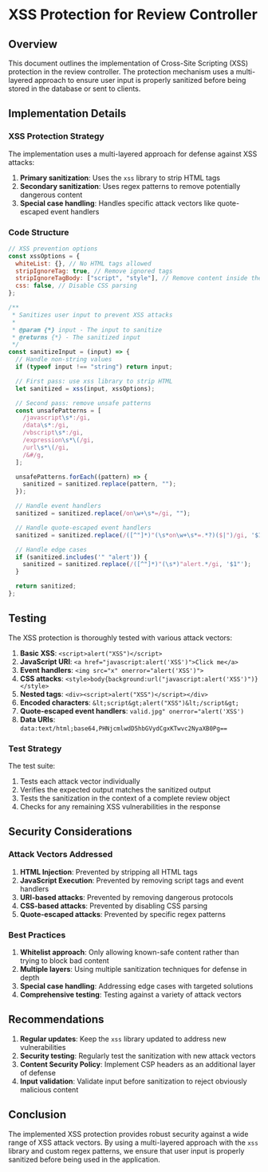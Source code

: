 # XSS Protection for Review Controller

## Overview

This document outlines the implementation of Cross-Site Scripting (XSS) protection in the review controller. The protection mechanism uses a multi-layered approach to ensure user input is properly sanitized before being stored in the database or sent to clients.

## Implementation Details

### XSS Protection Strategy

The implementation uses a multi-layered approach for defense against XSS attacks:

1. **Primary sanitization**: Uses the `xss` library to strip HTML tags
2. **Secondary sanitization**: Uses regex patterns to remove potentially dangerous content
3. **Special case handling**: Handles specific attack vectors like quote-escaped event handlers

### Code Structure

```javascript
// XSS prevention options
const xssOptions = {
  whiteList: {}, // No HTML tags allowed
  stripIgnoreTag: true, // Remove ignored tags
  stripIgnoreTagBody: ["script", "style"], // Remove content inside these tags
  css: false, // Disable CSS parsing
};

/**
 * Sanitizes user input to prevent XSS attacks
 *
 * @param {*} input - The input to sanitize
 * @returns {*} - The sanitized input
 */
const sanitizeInput = (input) => {
  // Handle non-string values
  if (typeof input !== "string") return input;

  // First pass: use xss library to strip HTML
  let sanitized = xss(input, xssOptions);

  // Second pass: remove unsafe patterns
  const unsafePatterns = [
    /javascript\s*:/gi,
    /data\s*:/gi,
    /vbscript\s*:/gi,
    /expression\s*\(/gi,
    /url\s*\(/gi,
    /&#/g,
  ];

  unsafePatterns.forEach((pattern) => {
    sanitized = sanitized.replace(pattern, "");
  });

  // Handle event handlers
  sanitized = sanitized.replace(/on\w+\s*=/gi, "");

  // Handle quote-escaped event handlers
  sanitized = sanitized.replace(/([^"]*)"(\s*on\w+\s*=.*?)($|")/gi, '$1"$3');

  // Handle edge cases
  if (sanitized.includes('" "alert')) {
    sanitized = sanitized.replace(/([^"]*)"(\s*)"alert.*/gi, '$1"');
  }

  return sanitized;
};
```

## Testing

The XSS protection is thoroughly tested with various attack vectors:

1. **Basic XSS**: `<script>alert("XSS")</script>`
2. **JavaScript URI**: `<a href="javascript:alert('XSS')">Click me</a>`
3. **Event handlers**: `<img src="x" onerror="alert('XSS')">`
4. **CSS attacks**: `<style>body{background:url("javascript:alert('XSS')")}</style>`
5. **Nested tags**: `<div><script>alert("XSS")</script></div>`
6. **Encoded characters**: `&lt;script&gt;alert("XSS")&lt;/script&gt;`
7. **Quote-escaped event handlers**: `valid.jpg" onerror="alert('XSS')`
8. **Data URIs**: `data:text/html;base64,PHNjcmlwdD5hbGVydCgxKTwvc2NyaXB0Pg==`

### Test Strategy

The test suite:

1. Tests each attack vector individually
2. Verifies the expected output matches the sanitized output
3. Tests the sanitization in the context of a complete review object
4. Checks for any remaining XSS vulnerabilities in the response

## Security Considerations

### Attack Vectors Addressed

1. **HTML Injection**: Prevented by stripping all HTML tags
2. **JavaScript Execution**: Prevented by removing script tags and event handlers
3. **URI-based attacks**: Prevented by removing dangerous protocols
4. **CSS-based attacks**: Prevented by disabling CSS parsing
5. **Quote-escaped attacks**: Prevented by specific regex patterns

### Best Practices

1. **Whitelist approach**: Only allowing known-safe content rather than trying to block bad content
2. **Multiple layers**: Using multiple sanitization techniques for defense in depth
3. **Special case handling**: Addressing edge cases with targeted solutions
4. **Comprehensive testing**: Testing against a variety of attack vectors

## Recommendations

1. **Regular updates**: Keep the `xss` library updated to address new vulnerabilities
2. **Security testing**: Regularly test the sanitization with new attack vectors
3. **Content Security Policy**: Implement CSP headers as an additional layer of defense
4. **Input validation**: Validate input before sanitization to reject obviously malicious content

## Conclusion

The implemented XSS protection provides robust security against a wide range of XSS attack vectors. By using a multi-layered approach with the `xss` library and custom regex patterns, we ensure that user input is properly sanitized before being used in the application.
